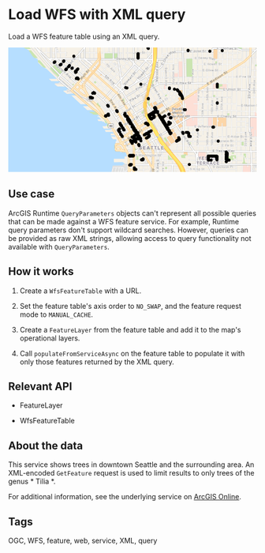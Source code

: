 # Load WFS with XML query

Load a WFS feature table using an XML query.

![](WfsXmlQuery.png)

## Use case

ArcGIS Runtime `QueryParameters` objects can't represent all possible queries that can be made against a WFS feature service. For example, Runtime query parameters don't support wildcard searches. However, queries can be provided as raw XML strings, allowing access to query functionality not available with `QueryParameters`.

## How it works


1.  Create a `WfsFeatureTable` with a URL.

2.  Set the feature table's axis order to `NO_SWAP`, and the feature request mode to `MANUAL_CACHE`.

3.  Create a `FeatureLayer` from the feature table and add it to the map's operational layers.

4.  Call `populateFromServiceAsync` on the feature table to populate it with only those features returned by the XML query.


## Relevant API


*   FeatureLayer

*   WfsFeatureTable



## About the data

This service shows trees in downtown Seattle and the surrounding area. An XML-encoded `GetFeature` request is used to limit results to only trees of the genus *   Tilia *.

For additional information, see the underlying service on <a href="https://arcgisruntime.maps.arcgis.com/home/item.html?id=1b81d35c5b0942678140efc29bc25391">ArcGIS Online</a>.

## Tags

OGC, WFS, feature, web, service, XML, query
